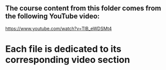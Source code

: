 ## The course content from this folder comes from the following YouTube video:

https://www.youtube.com/watch?v=TlB_eWDSMt4

# Each file is dedicated to its corresponding video section
